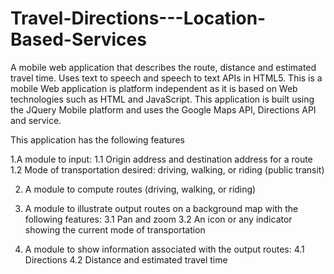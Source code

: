 # Travel-Directions---Location-Based-Services
A mobile web application that describes the route, distance and estimated travel time. Uses text to speech and speech to text APIs in HTML5.
This is a mobile Web application is platform independent as it is based on Web technologies such as HTML and JavaScript. 
This application is built using the JQuery Mobile platform and uses the Google Maps API, Directions API and service.

This application has the following features

1.A module to input: 
  1.1 Origin address and destination address for a route
  1.2 Mode of transportation desired: driving, walking, or riding (public transit)

2. A module to compute routes (driving, walking, or  riding)

3. A module to illustrate output  routes on  a background  map with  the  following features:
  3.1 Pan and zoom 
  3.2 An icon or any indicator showing the current mode of transportation
  
4. A module to show information associated with the output routes:
  4.1 Directions 
  4.2 Distance and estimated travel time
